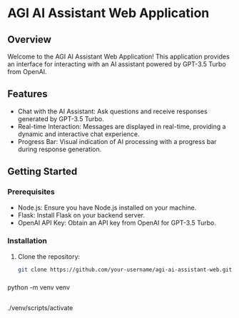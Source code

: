 # AGI AI Assistant Web Application

## Overview

Welcome to the AGI AI Assistant Web Application! This application provides an interface for interacting with an AI assistant powered by GPT-3.5 Turbo from OpenAI.

## Features

- Chat with the AI Assistant: Ask questions and receive responses generated by GPT-3.5 Turbo.
- Real-time Interaction: Messages are displayed in real-time, providing a dynamic and interactive chat experience.
- Progress Bar: Visual indication of AI processing with a progress bar during response generation.

## Getting Started

### Prerequisites

- Node.js: Ensure you have Node.js installed on your machine.
- Flask: Install Flask on your backend server.
- OpenAI API Key: Obtain an API key from OpenAI for GPT-3.5 Turbo.

### Installation

1. Clone the repository:

   ```bash
   git clone https://github.com/your-username/agi-ai-assistant-web.git

### 
python -m venv venv
##
./venv/scripts/activate
